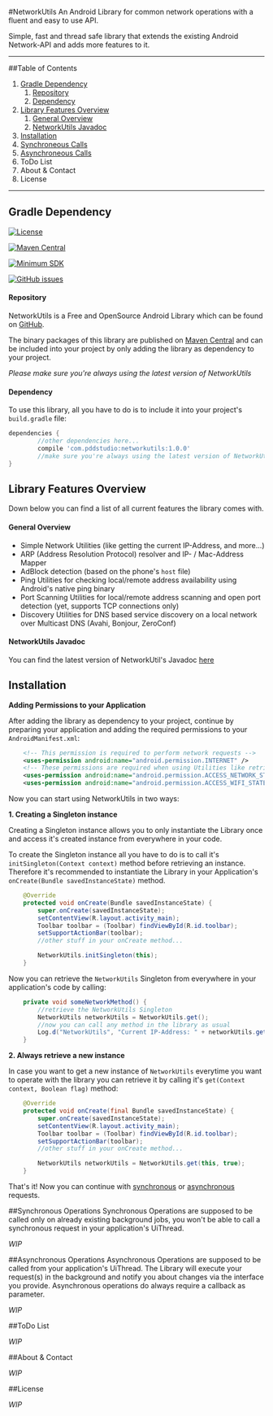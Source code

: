 #NetworkUtils
An Android Library for common network operations with a fluent and easy to use API.

Simple, fast and thread safe library that extends the existing Android Network-API and adds more features to it. 

---

##Table of Contents
1. [Gradle Dependency](https://github.com/PDDStudio/NetworkUtils#gradle-dependency)
	1. [Repository](https://github.com/PDDStudio/NetworkUtils#repository)
	2. [Dependency](https://github.com/PDDStudio/NetworkUtils#dependency)
2. [Library Features Overview](https://github.com/PDDStudio/NetworkUtils#library-features-overview)
	1. [General Overview](https://github.com/PDDStudio/NetworkUtils#general-overview)
	2. [NetworkUtils Javadoc](https://github.com/PDDStudio/NetworkUtils#networkutils-javadoc)
3. [Installation](https://github.com/PDDStudio/NetworkUtils#installation)
4. [Synchroneous Calls](https://github.com/PDDStudio/NetworkUtils#synchronous-operations)
5. [Asynchroneous Calls](https://github.com/PDDStudio/NetworkUtils#asynchronous-operations)
6. ToDo List
7. About & Contact
8. License

---

## Gradle Dependency
[![License](https://img.shields.io/badge/license-Apache%202-4EB1BA.svg?style=flat-square)](https://www.apache.org/licenses/LICENSE-2.0.html)

[![Maven Central](https://maven-badges.herokuapp.com/maven-central/com.pddstudio/networkutils/badge.svg)](https://maven-badges.herokuapp.com/maven-central/com.pddstudio/networkutils)

[![Minimum SDK](https://img.shields.io/badge/Min.%20SDK-16-blue.svg)](https://github.com/PDDStudio/NetworkUtils)

[![GitHub issues](https://img.shields.io/github/issues/PDDStudio/NetworkUtils.svg)](https://github.com/PDDStudio/NetworkUtils/issues)

#### Repository
NetworkUtils is a Free and OpenSource Android Library which can be found on [GitHub](https://github.com/PDDStudio/NetworkUtils).

The binary packages of this library are published on [Maven Central]() and can be included into your project by only adding the library as dependency to your project.

*Please make sure you're always using the latest version of NetworkUtils*

#### Dependency
To use this library, all you have to do is to include it into your project's `build.gradle` file:

```gradle
dependencies {
        //other dependencies here...
        compile 'com.pddstudio:networkutils:1.0.0'
		//make sure you're always using the latest version of NetworkUtils
}
```

## Library Features Overview
Down below you can find a list of all current features the library comes with.

#### General Overview

- Simple Network Utilities (like getting the current IP-Address, and more...)
- ARP (Address Resolution Protocol) resolver and IP- / Mac-Address Mapper
- AdBlock detection (based on the phone's `host` file)
- Ping Utilities for checking local/remote address availability using Android's native ping binary
- Port Scanning Utilities for local/remote address scanning and open port detection (yet, supports TCP connections only)
- Discovery Utilities for DNS based service discovery on a local network over Multicast DNS (Avahi, Bonjour, ZeroConf)

#### NetworkUtils Javadoc

You can find the latest version of NetworkUtil's Javadoc [here]()

## Installation

**Adding Permissions to your Application**

After adding the library as dependency to your project, continue by preparing your application and adding the required permissions to your `AndroidManifest.xml`: 

```xml
    <!-- This permission is required to perform network requests -->
    <uses-permission android:name="android.permission.INTERNET" />
    <!-- These permissions are required when using Utilities like retrieving the current IP-Address, ... --> 
    <uses-permission android:name="android.permission.ACCESS_NETWORK_STATE" />
    <uses-permission android:name="android.permission.ACCESS_WIFI_STATE" />
```

Now you can start using NetworkUtils in two ways:

**1. Creating a Singleton instance**

Creating a Singleton instance allows you to only instantiate the Library once and access it's created instance from everywhere in your code.

To create the Singleton instance all you have to do is to call it's `initSingleton(Context context)` method before retrieving an instance. Therefore it's recommended to instantiate the Library in your Application's `onCreate(Bundle savedInstanceState)` method.

```java
    @Override
    protected void onCreate(Bundle savedInstanceState) {
        super.onCreate(savedInstanceState);
        setContentView(R.layout.activity_main);
        Toolbar toolbar = (Toolbar) findViewById(R.id.toolbar);
        setSupportActionBar(toolbar);
        //other stuff in your onCreate method...

        NetworkUtils.initSingleton(this);
    }
```

Now you can retrieve the `NetworkUtils` Singleton from everywhere in your application's code by calling:

```java
    private void someNetworkMethod() {
        //retrieve the NetworkUtils Singleton
        NetworkUtils networkUtils = NetworkUtils.get();
        //now you can call any method in the library as usual
        Log.d("NetworkUtils", "Current IP-Address: " + networkUtils.getCurrentIpAddress());
    }
```

**2. Always retrieve a new instance**

In case you want to get a new instance of `NetworkUtils` everytime you want to operate with the library you can retrieve it by calling it's `get(Context context, Boolean flag)` method:
```java
    @Override
    protected void onCreate(final Bundle savedInstanceState) {
        super.onCreate(savedInstanceState);
        setContentView(R.layout.activity_main);
        Toolbar toolbar = (Toolbar) findViewById(R.id.toolbar);
        setSupportActionBar(toolbar);
        //other stuff in your onCreate method...

        NetworkUtils networkUtils = NetworkUtils.get(this, true);
    }
```

That's it! Now you can continue with [synchronous](https://github.com/PDDStudio/NetworkUtils#synchronous-operations) or [asynchronous](https://github.com/PDDStudio/NetworkUtils#asynchronous-operations) requests.

##Synchronous Operations
Synchronous Operations are supposed to be called only on already existing background jobs, you won't be able to call a synchronous request in your application's UiThread.

*WIP*

##Asynchronous Operations
Asynchronous Operations are supposed to be called from your application's UiThread. The Library will execute your request(s) in the background and notify you about changes via the interface you provide. Asynchronous operations do always require a callback as parameter.

*WIP*

##ToDo List

*WIP*

##About & Contact

*WIP*

##License

*WIP*